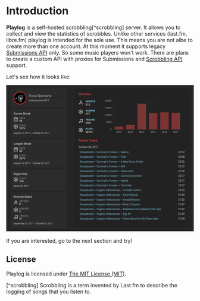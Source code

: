 # Introduction

**Playlog** is a self-hosted scrobbling[^scrobbling] server.
It allows you to collect and view the statistics of scrobbles.
Unlike other services (last.fm, libre.fm) playlog is intended for the sole use.
This means you are not albe to create more than one account.
At this moment it supports legacy [Submissions API](api/submissions.html)
only. So some music players won't work.
There are plans to create a custom API with proxies
for Submissions and [Scrobbling API](https://www.last.fm/api/scrobbling) support.

Let's see how it looks like:

[![screenshot](./screenshot.png)](./screenshot.png)

If you are interested, go to the next section and try!

## License

Playlog is licensed under [The MIT License (MIT)](https://github.com/play-log/playlog/blob/master/LICENSE).

[^scrobbling] Scrobbling is a term invented by Last.fm to describe the logging of songs that
you listen to.

